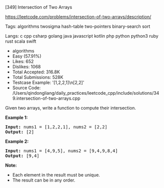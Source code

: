 [349] Intersection of Two Arrays  

https://leetcode.com/problems/intersection-of-two-arrays/description/

Tags:   algorithms   twosigma   hash-table   two-pointers   binary-search   sort 

Langs:  c   cpp   csharp   golang   java   javascript   kotlin   php   python   python3   ruby   rust   scala   swift 

* algorithms
* Easy (57.91%)
* Likes:    652
* Dislikes: 1068
* Total Accepted:    316.8K
* Total Submissions: 528K
* Testcase Example:  '[1,2,2,1]\n[2,2]'
* Source Code:       /Users/qindongliang/daily_practices/leetcode_cpp/include/solutions/349.intersection-of-two-arrays.cpp

<p>Given two arrays, write a function to compute their intersection.</p>

<p><strong>Example 1:</strong></p>

<pre>
<strong>Input: </strong>nums1 = <span id="example-input-1-1">[1,2,2,1]</span>, nums2 = <span id="example-input-1-2">[2,2]</span>
<strong>Output: </strong><span id="example-output-1">[2]</span>
</pre>

<div>
<p><strong>Example 2:</strong></p>

<pre>
<strong>Input: </strong>nums1 = <span id="example-input-2-1">[4,9,5]</span>, nums2 = <span id="example-input-2-2">[9,4,9,8,4]</span>
<strong>Output: </strong><span id="example-output-2">[9,4]</span></pre>
</div>

<p><b>Note:</b></p>

<ul>
	<li>Each element in the result must be unique.</li>
	<li>The result can be in any order.</li>
</ul>

<p>&nbsp;</p>


